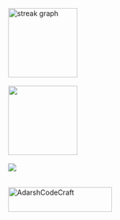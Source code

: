 <div align="left">
  <img src="https://streak-stats.demolab.com?user=AdarshCodeCraft&locale=en&mode=daily&theme=merko&hide_border=true&border_radius=5" height="140" alt="streak graph"  />
</div><br>
<img align="left" height="140" src="https://media1.tenor.com/m/gTg8ZSZMR6YAAAAC/scaler-create-impact.gif"/><br>
<br clear="both"><br>
<img align="left" src="https://profile-counter.glitch.me/AdarshCodeCraft/count.svg?"  />
<br clear="both"><br>
<p><a href="https://www.buymeacoffee.com/AdarshCodeCraft"> <img align="left" src="https://cdn.buymeacoffee.com/buttons/v2/default-yellow.png" height="50" width="210" alt="AdarshCodeCraft" /></a></p>
















###




 




